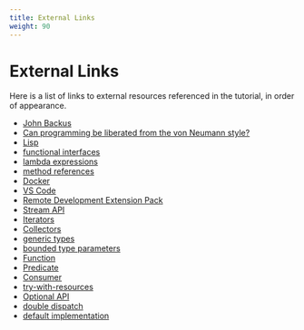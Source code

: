 ```yaml
---
title: External Links
weight: 90
---
```


# External Links

Here is a list of links to external resources referenced in the tutorial,
in order of appearance.

  * [John Backus](https://en.wikipedia.org/wiki/John_Backus)
  * [Can programming be liberated from the von Neumann style?](https://www.thocp.net/biographies/papers/backus_turingaward_lecture.pdf)
  * [Lisp](https://en.wikipedia.org/wiki/Lisp_(programming_language))
  * [functional interfaces](https://docs.oracle.com/javase/specs/jls/se14/html/jls-9.html#jls-9.8)
  * [lambda expressions](https://docs.oracle.com/javase/tutorial/java/javaOO/lambdaexpressions.html)
  * [method references](https://docs.oracle.com/javase/tutorial/java/javaOO/methodreferences.html)
  * [Docker](https://docs.docker.com/get-docker/)
  * [VS Code](https://code.visualstudio.com/download)
  * [Remote Development Extension Pack](https://marketplace.visualstudio.com/items?itemName=ms-vscode-remote.vscode-remote-extensionpack)
  * [Stream API](https://docs.oracle.com/en/java/javase/14/docs/api/java.base/java/util/stream/Stream.html)
  * [Iterators](https://docs.oracle.com/en/java/javase/14/docs/api/java.base/java/util/Iterator.html)
  * [Collectors](https://docs.oracle.com/en/java/javase/14/docs/api/java.base/java/util/stream/Collector.html)
  * [generic types](https://docs.oracle.com/javase/tutorial/java/generics/types.html)
  * [bounded type parameters](https://docs.oracle.com/javase/tutorial/java/generics/bounded.html)
  * [Function](https://docs.oracle.com/en/java/javase/14/docs/api/java.base/java/util/function/Function.html)
  * [Predicate](https://docs.oracle.com/en/java/javase/14/docs/api/java.base/java/util/function/Predicate.html)
  * [Consumer](https://docs.oracle.com/en/java/javase/14/docs/api/java.base/java/util/function/Consumer.html)
  * [try-with-resources](https://docs.oracle.com/javase/tutorial/essential/exceptions/tryResourceClose.html)
  * [Optional API](https://docs.oracle.com/en/java/javase/14/docs/api/java.base/java/util/Optional.html)
  * [double dispatch](https://en.wikipedia.org/wiki/Double_dispatch)
  * [default implementation](https://docs.oracle.com/javase/tutorial/java/IandI/defaultmethods.html)


